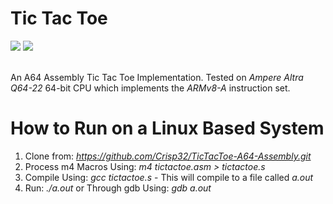 # Tic Tac Toe

<div align="left">
	<img src="https://img.shields.io/badge/language-A64 Assembly-yellow">
	<img src="https://img.shields.io/badge/developer-Connell Reffo-red">
</div>

<br />

An A64 Assembly Tic Tac Toe Implementation.
Tested on *Ampere Altra Q64-22* 64-bit CPU which implements the *ARMv8-A* instruction set.

# How to Run on a Linux Based System
1. Clone from: *https://github.com/Crisp32/TicTacToe-A64-Assembly.git*
2. Process m4 Macros Using: *m4 tictactoe.asm > tictactoe.s*
3. Compile Using: *gcc tictactoe.s* - This will compile to a file called *a.out*
4. Run: *./a.out* or Through gdb Using: *gdb a.out*
